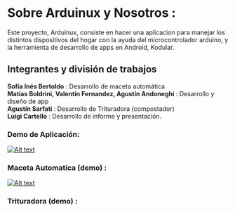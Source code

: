# Sobre Arduinux y Nosotros :
Este proyecto, Arduinux, consiste en hacer una aplicacion para manejar los distintos dispositivos del hogar con la ayuda del microcontrolador arduino, y la herramienta de desarrollo de apps en Android, Kodular. 

## Integrantes y división de trabajos
<b>Sofía Inés Bertoldo</b> : Desarrollo de maceta automática <br/>
<b>Matías Boldrini, Valentín Fernandez, Agustín Andoneghi</b> : Desarrollo y diseño de app <br/>
<b>Agustín Sarfati</b> : Desarrollo de Trituradora (compostador) <br/>
<b>Luigi Cartello</b> : Desarrollo  de informe y presentación. <br/>

### Demo de Aplicación:
[![Alt text](https://img.youtube.com/vi/96SLYK1jyqo/0.jpg)](https://https://www.youtube.com/watch?v=96SLYK1jyqo) <br/>
### Maceta Automatica (demo) : 
[![Alt text](https://img.youtube.com/vi/FBv1LNSiLVA/0.jpg)](https://www.youtube.com/watch?v=FBv1LNSiLVA) <br/>
### Trituradora (demo) : 
